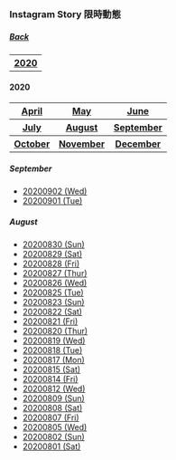 ### Instagram Story 限時動態
##### [Back](IG_List.md)

<table>
<tr>
<th><a href="#2020">2020</a></th>
</tr>
</table>

<a name="2020"></a>
#### 2020
<table>
<tr>
<th><a href="#Apr2020">April</a></th>
<th><a href="#May2020">May</a></th>
<th><a href="#Jun2020">June</a></th>
</tr>
<tr>
<th><a href="#Jul2020">July</a></th>
<th><a href="#Aug2020">August</a></th>
<th><a href="#Sep2020">September</a></th>
</tr>
<tr>
<th><a href="#Oct2020">October</a></th>
<th><a href="#Nov2020">November</a></th>
<th><a href="#Dec2020">December</a></th>
</tr>
</table>

<a name="Sep2020"></a>
##### September
- [20200902 (Wed)](IGstory/Sep2020/20200902.md)
- [20200901 (Tue)](IGstory/Sep2020/20200901.md)

<a name="Aug2020"></a>
##### August
- [20200830 (Sun)](IGstory/Aug2020/20200830.md)
- [20200829 (Sat)](IGstory/Aug2020/20200829.md)
- [20200828 (Fri)](IGstory/Aug2020/20200828.md)
- [20200827 (Thur)](IGstory/Aug2020/20200827.md)
- [20200826 (Wed)](IGstory/Aug2020/20200826.md)
- [20200825 (Tue)](IGstory/Aug2020/20200825.md)
- [20200823 (Sun)](IGstory/Aug2020/20200823.md)
- [20200822 (Sat)](IGstory/Aug2020/20200822.md)
- [20200821 (Fri)](IGstory/Aug2020/20200821.md)
- [20200820 (Thur)](IGstory/Aug2020/20200820.md)
- [20200819 (Wed)](IGstory/Aug2020/20200819.md)
- [20200818 (Tue)](IGstory/Aug2020/20200818.md)
- [20200817 (Mon)](IGstory/Aug2020/20200817.md)
- [20200815 (Sat)](IGstory/Aug2020/20200815.md)
- [20200814 (Fri)](IGstory/Aug2020/20200814.md)
- [20200812 (Wed)](IGstory/Aug2020/20200812.md)
- [20200809 (Sun)](IGstory/Aug2020/20200809.md)
- [20200808 (Sat)](IGstory/Aug2020/20200808.md)
- [20200807 (Fri)](IGstory/Aug2020/20200807.md)
- [20200805 (Wed)](IGstory/Aug2020/20200805.md)
- [20200802 (Sun)](IGstory/Aug2020/20200802.md)
- [20200801 (Sat)](IGstory/Aug2020/20200801.md)
